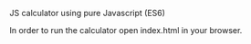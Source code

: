 JS calculator using pure Javascript (ES6)

In order to run the calculator open index.html in your browser.
